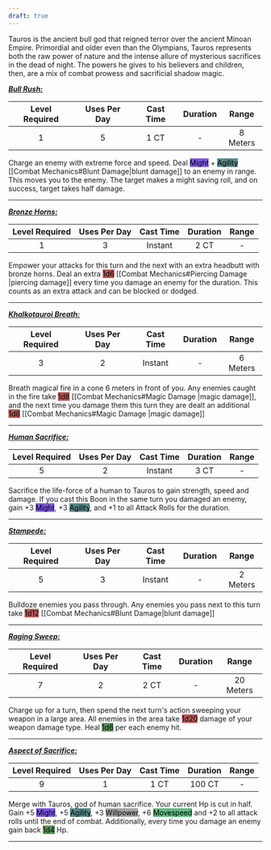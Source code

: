 ```yaml
---
draft: true
---
```


Tauros is the ancient bull god that reigned terror over the ancient Minoan Empire.
Primordial and older even than the Olympians, Tauros represents both the raw power of nature and the intense allure of mysterious sacrifices in the dead of night.
The powers he gives to his believers and children, then, are a mix of combat prowess and sacrificial shadow magic.


<b><ins><i>Bull Rush:</i></ins></b>

| Level Required | Uses Per Day | Cast Time | Duration |  Range   |
|:--------------:|:------------:|:---------:|:--------:|:--------:|
|       1        |      5       |   1 CT    |    -     | 8 Meters | 

Charge an enemy with extreme force and speed.
Deal <mark style="background: #3800D7A6;">Might</mark> + <mark style="background: #004A4CA6;">Agility</mark> [[Combat Mechanics#Blunt Damage|blunt damage]] to an enemy in range.
This moves you to the enemy.
The target makes a might saving roll, and on success, target takes half damage.

------------------

<b><ins><i>Bronze Horns:</i></ins></b>

| Level Required | Uses Per Day | Cast Time | Duration | Range |
|:--------------:|:------------:|:---------:|:--------:|:-----:|
|       1        |      3       |  Instant  |   2 CT   |   -   | 

Empower your attacks for this turn and the next with an extra headbutt with bronze horns.
Deal an extra <mark style="background: #930000A6;">1d6</mark> [[Combat Mechanics#Piercing Damage |piercing damage]] every time you damage an enemy for the duration.
This counts as an extra attack and can be blocked or dodged.

------------------

<b><ins><i>Khalkotauroi Breath:</i></ins></b>

| Level Required | Uses Per Day | Cast Time | Duration |  Range   |
|:--------------:|:------------:|:---------:|:--------:|:--------:|
|       3        |      2       |  Instant  |    -     | 6 Meters | 

Breath magical fire in a cone 6 meters in front of you.
Any enemies caught in the fire take <mark style="background: #930000A6;">1d8</mark> [[Combat Mechanics#Magic Damage |magic damage]], and the next time you damage them this turn they are dealt an additional <mark style="background: #930000A6;">1d8</mark> [[Combat Mechanics#Magic Damage |magic damage]] 

------------------

<b><ins><i>Human Sacrifice:</i></ins></b>

| Level Required | Uses Per Day | Cast Time | Duration | Range |
|:--------------:|:------------:|:---------:|:--------:|:-----:|
|       5        |      2       |  Instant  |   3 CT   |   -   | 

Sacrifice the life-force of a human to Tauros to gain strength, speed and damage.
If you cast this Boon in the same turn you damaged an enemy, gain +3 <mark style="background: #3800D7A6;">Might</mark>, +3 <mark style="background: #004A4CA6;">Agility</mark>, and +1 to all Attack Rolls for the duration.

------------------

<b><ins><i>Stampede:</i></ins></b>

| Level Required | Uses Per Day | Cast Time | Duration |  Range   |
|:--------------:|:------------:|:---------:|:--------:|:--------:|
|       5        |      3       |   Instant    |    -     | 2 Meters | 

Bulldoze enemies you pass through.
Any enemies you pass next to this turn take <mark style="background: #930000A6;">1d12</mark> [[Combat Mechanics#Blunt Damage|blunt damage]]

------------------

<b><ins><i>Raging Sweep:</i></ins></b>

| Level Required | Uses Per Day | Cast Time | Duration |   Range   |
|:--------------:|:------------:|:---------:|:--------:|:---------:|
|       7        |      2       |   2 CT    |    -     | 20 Meters | 

Charge up for a turn, then spend the next turn's action sweeping your weapon in a large area.
All enemies in the area take <mark style="background: #930000A6;">1d20</mark> damage of your weapon damage type.
Heal <mark style="background: #045B00A6;">1d6</mark> per each enemy hit.

------------------

<b><ins><i>Aspect of Sacrifice:</i></ins></b>

| Level Required | Uses Per Day | Cast Time | Duration | Range |
|:--------------:|:------------:|:---------:|:--------:|:-----:|
|       9        |      1       |   1 CT    |   100 CT   |   -   | 

Merge with Tauros, god of human sacrifice.
Your current Hp is cut in half.
Gain +5 <mark style="background: #3800D7A6;">Might</mark>, +5 <mark style="background: #004A4CA6;">Agility</mark>, +3 <mark style="background: #A5A5A5;">Willpower</mark>, +6 <mark style="background: #60BB81;">Movespeed</mark> and +2 to all attack rolls until the end of combat.
Additionally, every time you damage an enemy gain back <mark style="background: #045B00A6;">1d4</mark> Hp.


------------------
